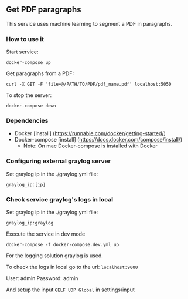 ## Get PDF paragraphs

This service uses machine learning to segment a PDF in paragraphs.

### How to use it

Start service:

  `docker-compose up`

Get paragraphs from a PDF:

   `curl -X GET -F 'file=@/PATH/TO/PDF/pdf_name.pdf' localhost:5050`

To stop the server:

  `docker-compose down`


### Dependencies
 * Docker [install] (https://runnable.com/docker/getting-started/)
 * Docker-compose [install] (https://docs.docker.com/compose/install/)
    * Note: On mac Docker-compose is installed with Docker


### Configuring external graylog server 

Set graylog ip in the ./graylog.yml file:

   `graylog_ip:[ip]`


### Check service graylog's logs in local

Set graylog ip in the ./graylog.yml file:

   `graylog_ip:graylog`

Execute the service in dev mode

   `docker-compose -f docker-compose.dev.yml up`

For the logging solution graylog is used.

To check the logs in local go to the url:
`localhost:9000`

User: admin
Password: admin

And setup the input `GELF UDP Global` in settings/input